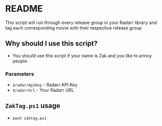 # README

This script will run through every release group in your Radarr library and tag each corresponding movie with their respective release group

## Why should I use this script?

* You should use this script if your name is Zak and you like to annoy people.

### Parameters

* `$radarrApiKey` - Radarr API Key
* `$radarrUrl` - Your Radarr URL

## `ZakTag.ps1` usage

* `pwsh zaktag.ps1`
